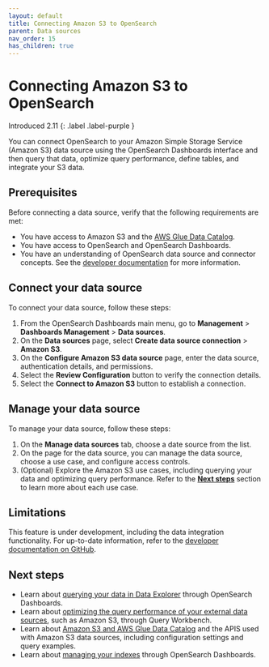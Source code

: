 ```yaml
---
layout: default
title: Connecting Amazon S3 to OpenSearch
parent: Data sources
nav_order: 15
has_children: true
---
```


# Connecting Amazon S3 to OpenSearch
Introduced 2.11
{: .label .label-purple }

You can connect OpenSearch to your Amazon Simple Storage Service (Amazon S3) data source using the OpenSearch Dashboards interface and then query that data, optimize query performance, define tables, and integrate your S3 data.

## Prerequisites

Before connecting a data source, verify that the following requirements are met:

- You have access to Amazon S3 and the [AWS Glue Data Catalog](https://github.com/opensearch-project/sql/blob/main/docs/user/ppl/admin/connectors/s3glue_connector.rst#id2).
- You have access to OpenSearch and OpenSearch Dashboards.
- You have an understanding of OpenSearch data source and connector concepts. See the [developer documentation](https://github.com/opensearch-project/sql/blob/main/docs/user/ppl/admin/datasources.rst#introduction) for more information.

## Connect your data source 

To connect your data source, follow these steps:

1. From the OpenSearch Dashboards main menu, go to **Management** > **Dashboards Management** > **Data sources**.
2. On the **Data sources** page, select **Create data source connection** > **Amazon S3**.
3. On the **Configure Amazon S3 data source** page, enter the data source, authentication details, and permissions.
4. Select the **Review Configuration** button to verify the connection details.
5. Select the **Connect to Amazon S3** button to establish a connection.

## Manage your data source

To manage your data source, follow these steps:

1. On the **Manage data sources** tab, choose a date source from the list. 
2. On the page for the data source, you can manage the data source, choose a use case, and configure access controls. 
3. (Optional) Explore the Amazon S3 use cases, including querying your data and optimizing query performance. Refer to the [**Next steps**](#next-steps) section to learn more about each use case.

## Limitations

This feature is under development, including the data integration functionality. For up-to-date information, refer to the [developer documentation on GitHub](https://github.com/opensearch-project/opensearch-spark/blob/main/docs/index.md#limitations).

## Next steps

- Learn about [querying your data in Data Explorer]({{site.url}}{{site.baseurl}}/dashboards/management/query-data-source/) through OpenSearch Dashboards.
- Learn about [optimizing the query performance of your external data sources]({{site.url}}{{site.baseurl}}/dashboards/management/accelerate-external-data/), such as Amazon S3, through Query Workbench. 
- Learn about [Amazon S3 and AWS Glue Data Catalog](https://github.com/opensearch-project/sql/blob/main/docs/user/ppl/admin/connectors/s3glue_connector.rst) and the APIS used with Amazon S3 data sources, including configuration settings and query examples.
- Learn about [managing your indexes]({{site.url}}{{site.baseurl}}/dashboards/im-dashboards/index/) through OpenSearch Dashboards.
